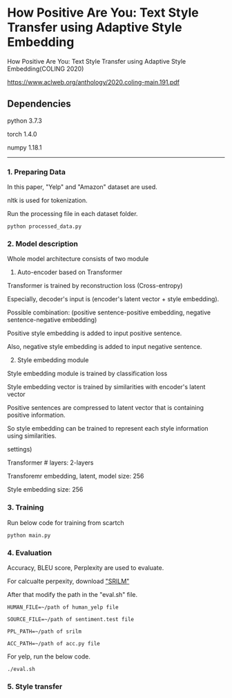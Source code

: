 # How Positive Are You: Text Style Transfer using Adaptive Style Embedding 
How Positive Are You: Text Style Transfer using Adaptive Style Embedding(COLING 2020)

<https://www.aclweb.org/anthology/2020.coling-main.191.pdf>

## Dependencies 
python 3.7.3

torch 1.4.0

numpy 1.18.1

--------------------------------

### 1. Preparing Data
In this paper, "Yelp" and "Amazon" dataset are used.

nltk is used for tokenization.

Run the processing file in each dataset folder.

`python processed_data.py`

### 2. Model description    
Whole model architecture consists of two module

1) Auto-encoder based on Transformer

Transformer is trained by reconstruction loss (Cross-entropy)

Especially, decoder's input is (encoder's latent vector + style embedding). 

Possible combination: (positive sentence-positive embedding, negative sentence-negative embedding)

Positive style embedding is added to input positive sentence.

Also, negative style embedding is added to input negative sentence.


2) Style embedding module

Style embedding module is trained by classification loss

Style embedding vector is trained by similarities with encoder's latent vector

Positive sentences are compressed to latent vector that is containing positive information.

So style embedding can be trained to represent each style information using similarities. 


settings)

Transformer # layers: 2-layers 

Transforemr embedding, latent, model size: 256

Style embedding size: 256

### 3. Training    
Run below code for training from scartch

`python main.py`


### 4. Evaluation
Accuracy, BLEU score, Perplexity are used to evaluate.

For calcualte perpexity, download ["SRILM"](http://www.speech.sri.com/projects/srilm/download)

After that modify the path in the "eval.sh" file.

`HUMAN_FILE=~/path of human_yelp file`

`SOURCE_FILE=~/path of sentiment.test file`

`PPL_PATH=~/path of srilm `

`ACC_PATH=~/path of acc.py file`


For yelp, run the below code. 

`./eval.sh`


### 5. Style transfer

